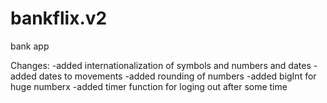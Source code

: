 # bankflix.v2
bank app


Changes:
-added internationalization of symbols and numbers and dates
-added dates to movements
-added rounding of numbers
-added bigInt for huge numberx
-added timer function for loging out after some time
